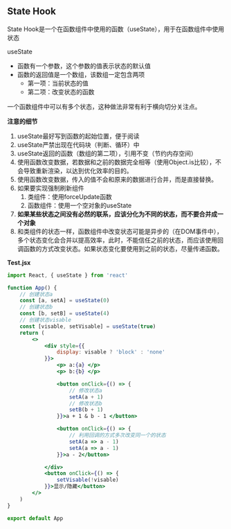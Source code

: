 ## State Hook

State Hook是一个在函数组件中使用的函数（useState），用于在函数组件中使用状态

useState

- 函数有一个参数，这个参数的值表示状态的默认值
- 函数的返回值是一个数组，该数组一定包含两项
  - 第一项：当前状态的值
  - 第二项：改变状态的函数

一个函数组件中可以有多个状态，这种做法非常有利于横向切分关注点。

**注意的细节**

1. useState最好写到函数的起始位置，便于阅读
2. useState严禁出现在代码块（判断、循环）中
3. useState返回的函数（数组的第二项），引用不变（节约内存空间）
4. 使用函数改变数据，若数据和之前的数据完全相等（使用Object.is比较），不会导致重新渲染，以达到优化效率的目的。
5. 使用函数改变数据，传入的值不会和原来的数据进行合并，而是直接替换。
6. 如果要实现强制刷新组件
   1. 类组件：使用forceUpdate函数
   2. 函数组件：使用一个空对象的useState
7. **如果某些状态之间没有必然的联系，应该分化为不同的状态，而不要合并成一个对象**
8. 和类组件的状态一样，函数组件中改变状态可能是异步的（在DOM事件中），多个状态变化会合并以提高效率，此时，不能信任之前的状态，而应该使用回调函数的方式改变状态。如果状态变化要使用到之前的状态，尽量传递函数。

**Test.jsx**
```jsx
import React, { useState } from 'react'

function App() {
    // 创建状态a
    const [a, setA] = useState(0)
    // 创建状态b
    const [b, setB] = useState(4)
    // 创建状态visable
    const [visable, setVisable] = useState(true)
    return (
        <>
            <div style={{
                display: visable ? 'block' : 'none'
            }}>
                <p> a:{a} </p>
                <p> b:{b} </p>

                <button onClick={() => {
                    // 修改状态a
                    setA(a + 1)
                    // 修改状态b
                    setB(b + 1)
                }}>a + 1 & b - 1 </button>

                <button onClick={() => {
                    // 利用回调的方式多次改变同一个的状态
                    setA(a => a - 1)
                    setA(a => a - 1)
                }}>a - 2</button>

            </div>
            <button onClick={() => {
                setVisable(!visable)
            }}>显示/隐藏</button>
        </>
    )
}

export default App
```